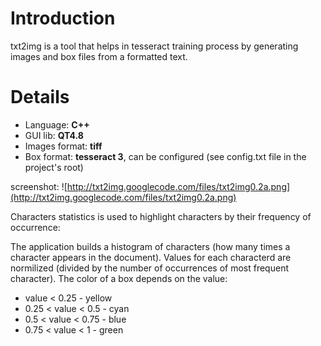 # Introduction #

txt2img is a tool that helps in tesseract training process by generating images and box files from a formatted text.


# Details #
  * Language: **C++**
  * GUI lib: **QT4.8**
  * Images format: **tiff**
  * Box format: **tesseract 3**, can be configured (see config.txt file in the project's root)

screenshot:
![http://txt2img.googlecode.com/files/txt2img0.2a.png](http://txt2img.googlecode.com/files/txt2img0.2a.png)


Characters statistics is used to highlight characters by their frequency of occurrence:

The application builds a histogram of characters (how many times a character appears in the document). Values for each characterd are normilized (divided by the number of occurrences of most frequent character). The color of a box depends on the value:

  * value < 0.25         - yellow
  * 0.25 < value  < 0.5  - cyan
  * 0.5  < value  < 0.75 - blue
  * 0.75 < value < 1     - green